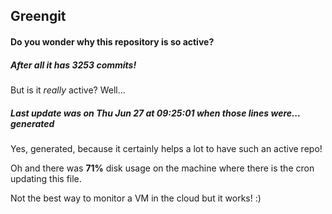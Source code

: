 ## Greengit

#### Do you wonder why this repository is so active?

##### After all it has 3253 commits!

But is it *really* active? Well...

##### Last update was on Thu Jun 27 at 09:25:01 when those lines were... generated

Yes, generated, because it certainly helps a lot to have such an active repo!

Oh and there was **71%** disk usage on the machine
where there is the cron updating this file.

Not the best way to monitor a VM in the cloud but it works! :)
